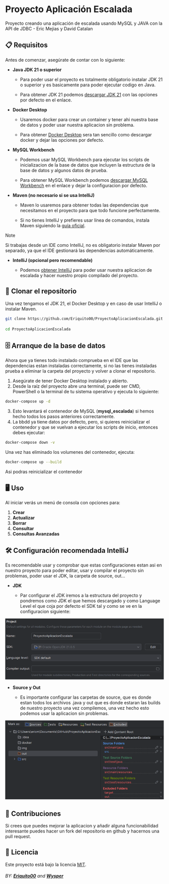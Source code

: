 # Proyecto Aplicación Escalada

Proyecto creando una aplicación de escalada usando MySQL y JAVA con la API de JDBC - Eric Mejias y David Catalan

## 📋 Requisitos

Antes de comenzar, asegúrate de contar con lo siguiente:

- **Java JDK 21 o superior**

   - Para poder usar el proyecto es totalmente obligatorio instalar JDK 21 o superior y es basicamente para poder ejecutar codigo en Java.

   - Para obtener JDK 21 podemos [descargar JDK 21](https://www.oracle.com/java/technologies/javase/jdk21-archive-downloads.html) con las opciones por defecto en el enlace.

- **Docker Desktop**

   - Usaremos docker para crear un container y tener ahi nuestra base de datos y poder usar nuestra aplicacion sin problema.

   - Para obtener [Docker Desktop](https://www.docker.com/products/docker-desktop/) sera tan sencillo como descargar docker y dejar las opciones por defecto.

- **MySQL Workbench**

   - Podemos usar MySQL Workbench para ejecutar los scripts de inicializacion de la base de datos que incluyen la estructura de la base de datos y algunos datos de prueba.

   - Para obtener MySQL Workbench podemos [descargar MySQL Workbench](https://dev.mysql.com/downloads/workbench/) en el enlace y dejar la configuracion por defecto.

- **Maven (no necesario si se usa IntelliJ)**

   - Maven lo usaremos para obtener todas las dependencias que necesitamos en el proyecto para que todo funcione perfectamente.

   - Si no tienes IntelliJ y prefieres usar línea de comandos, instala Maven siguiendo la [guía oficial](https://maven.apache.org/install.html).

> [!Note]
>
> Si trabajas desde un IDE como IntelliJ, no es obligatorio instalar Maven por separado, ya que el IDE gestionará las dependencias automáticamente.

- **IntelliJ (opcional pero recomendable)**

   - Podemos [obtener IntelliJ](https://www.jetbrains.com/es-es/idea/download/?section=windows) para poder usar nuestra aplicacion de escalada y hacer nuestro propio compilado del proyecto.

## 🚀 Clonar el repositorio

Una vez tengamos el JDK 21, el Docker Desktop y en caso de usar IntelliJ o instalar Maven.

```bash
git clone https://github.com/Eriquito00/ProyectoAplicacionEscalada.git

cd ProyectoAplicacionEscalada
```

## 🗄️ Arranque de la base de datos

Ahora que ya tienes todo instalado comprueba en el IDE que las dependencias estan instaladas correctamente, si no las tienes instaladas prueba a eliminar la carpeta del proyecto y volver a clonar el repositorio.

1. Asegúrate de tener Docker Desktop instalado y abierto.
2. Desde la raíz del proyecto abre una terminal, puede ser CMD, PowerShell o la terminal de tu sistema operativo y ejecuta lo siguiente:

```bash
docker-compose up -d
```

3. Esto levantará el contenedor de MySQL (**mysql_escalada**) si hemos hecho todos los pasos anteriores correctamente.
4. La bbdd ya tiene datos por defecto, pero, si quieres reinicializar el contenedor y que se vuelvan a ejecutar los scripts de inicio, entonces debes ejecutar:
   
```bash
docker-compose down -v
```

Una vez has eliminado los volumenes del contenedor, ejecuta:

```bash
docker-compose up --build
```

Asi podras reinicializar el contenedor

## 🖥️ Uso

Al iniciar verás un menú de consola con opciones para:

1. **Crear**
2. **Actualizar**
3. **Borrar**
4. **Consultar**
5. **Consultas Avanzadas**

## 🛠️ Configuración recomendada IntelliJ

Es recomendable usar y comprobar que estas configuraciones estan asi en nuestro proyecto para poder editar, usar y compilar el proyecto sin problemas, poder usar el JDK, la carpeta de source, out...

- **JDK**

   - Par configurar el JDK iremos a la estructura del proyecto y pondremos como JDK el que hemos descargado y como Language Level el que coja por defecto el SDK tal y como se ve en la configuracion siguiente:

![img](./img/image.png)

- **Source y Out**

   - Es importante configurar las carpetas de source, que es donde estan todos los archivos .java y out que es donde estaran las builds de nuestro proyecto una vez compilemos, una vez hecho esto podemos usar la aplicacion sin problemas.

![img2](./img/image2.png)

## 🤝 Contribuciones

Si crees que puedes mejorar la aplicacion y añadir alguna funcionabilidad interesante puedes hacer un fork del repositorio en github y hacernos una pull request.

## 📄 Licencia

Este proyecto está bajo la licencia [MIT](./LICENSE).

###### BY: **[Eriquito00](https://github.com/Eriquito00)** and **[Wysper](https://github.com/WysperOtaku)**
